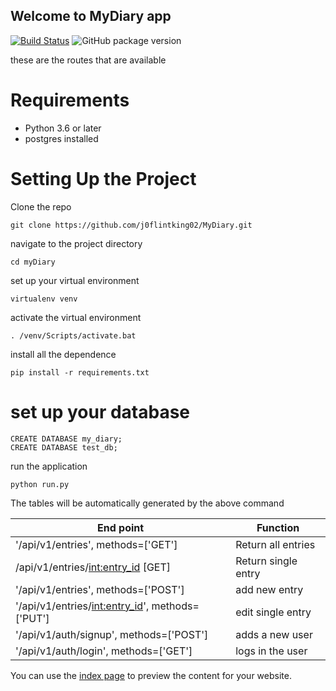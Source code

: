 ## Welcome to MyDiary app
[![Build Status](https://travis-ci.org/j0flintking02/MyDiary.svg?branch=newFeature)](https://travis-ci.org/j0flintking02/MyDiary) ![GitHub package version](https://img.shields.io/github/package-json/v/badges/shields.svg)   

these are the routes that are available

# Requirements
   - Python 3.6 or later
   - postgres installed

# Setting Up the Project
Clone the repo
```
git clone https://github.com/j0flintking02/MyDiary.git
``` 
navigate to the project directory
```
cd myDiary
```
set up your virtual environment 
```
virtualenv venv
```
activate the virtual environment
```
. /venv/Scripts/activate.bat
``` 
install all the dependence
```
pip install -r requirements.txt
```
# set up your database
```postgresplsql
CREATE DATABASE my_diary;
CREATE DATABASE test_db;
```

run the application
```commandline
python run.py
```
The tables will be automatically generated by the above command

| End point                                            |   Function          |
|------------------------------------------------------|---------------------|
| '/api/v1/entries', methods=['GET']                   | Return all entries  |
| /api/v1/entries/<int:entry_id> [GET]                 | Return single entry |
| '/api/v1/entries', methods=['POST']                  | add new entry       |
|'/api/v1/entries/<int:entry_id>', methods=['PUT']     | edit single entry   |
|'/api/v1/auth/signup', methods=['POST']               | adds a new user     |
|'/api/v1/auth/login', methods=['GET']                 | logs in the user    |
You can use the [index page](https://j0flintking02.github.io/MyDiary/) to  preview the content for your website.